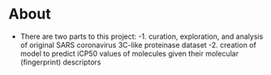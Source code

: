 # About
- There are two parts to this project: 
-1. curation, exploration, and analysis of original SARS coronavirus 3C-like proteinase dataset
-2. creation of model to predict iCP50 values of molecules given their molecular (fingerprint) descriptors
